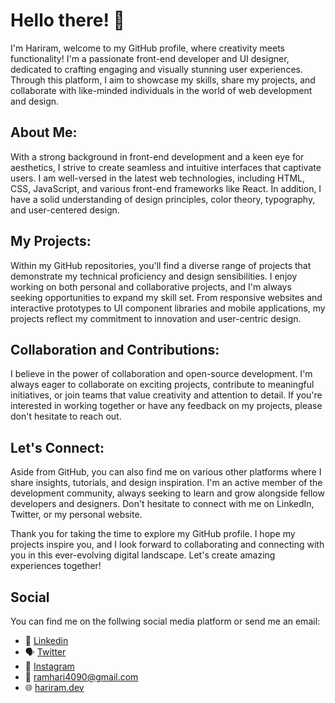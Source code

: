 # Hello there! :wave:

I'm Hariram, welcome to my GitHub profile, where creativity meets functionality! I'm a passionate front-end developer and UI designer, dedicated to crafting engaging and visually stunning user experiences. Through this platform, I aim to showcase my skills, share my projects, and collaborate with like-minded individuals in the world of web development and design.

## About Me:

With a strong background in front-end development and a keen eye for aesthetics, I strive to create seamless and intuitive interfaces that captivate users. I am well-versed in the latest web technologies, including HTML, CSS, JavaScript, and various front-end frameworks like React. In addition, I have a solid understanding of design principles, color theory, typography, and user-centered design.

## My Projects:

Within my GitHub repositories, you'll find a diverse range of projects that demonstrate my technical proficiency and design sensibilities. I enjoy working on both personal and collaborative projects, and I'm always seeking opportunities to expand my skill set. From responsive websites and interactive prototypes to UI component libraries and mobile applications, my projects reflect my commitment to innovation and user-centric design.

## Collaboration and Contributions:

I believe in the power of collaboration and open-source development. I'm always eager to collaborate on exciting projects, contribute to meaningful initiatives, or join teams that value creativity and attention to detail. If you're interested in working together or have any feedback on my projects, please don't hesitate to reach out.

## Let's Connect:

Aside from GitHub, you can also find me on various other platforms where I share insights, tutorials, and design inspiration. I'm an active member of the development community, always seeking to learn and grow alongside fellow developers and designers. Don't hesitate to connect with me on LinkedIn, Twitter, or my personal website.

Thank you for taking the time to explore my GitHub profile. I hope my projects inspire you, and I look forward to collaborating and connecting with you in this ever-evolving digital landscape. Let's create amazing experiences together!

## Social
You can find me on the follwing social media platform or send me an email:

- :necktie:	[Linkedin](https://www.linkedin.com/in/iamhariram/)
- :speaking_head: [Twitter](https://twitter.com/ramhari4090)
- :camera_flash: [Instagram](https://www.instagram.com/_.ram_hari._/)
- :e-mail: ramhari4090@gmail.com 
- :globe_with_meridians: [hariram.dev](https://www.hariram.dev)

